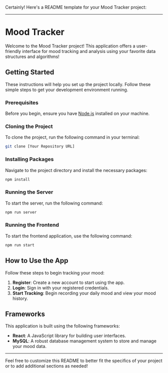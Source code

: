 Certainly! Here's a README template for your Mood Tracker project:

---

# Mood Tracker

Welcome to the Mood Tracker project! This application offers a user-friendly interface for mood tracking and analysis using your favorite data structures and algorithms!

## Getting Started

These instructions will help you set up the project locally. Follow these simple steps to get your development environment running.

### Prerequisites

Before you begin, ensure you have [Node.js](https://nodejs.org/) installed on your machine.

### Cloning the Project

To clone the project, run the following command in your terminal:

```bash
git clone [Your Repository URL]
```

### Installing Packages

Navigate to the project directory and install the necessary packages:

```bash
npm install
```

### Running the Server

To start the server, run the following command:

```bash
npm run server
```

### Running the Frontend

To start the frontend application, use the following command:

```bash
npm run start
```

## How to Use the App

Follow these steps to begin tracking your mood:

1. **Register**: Create a new account to start using the app.
2. **Login**: Sign in with your registered credentials.
3. **Start Tracking**: Begin recording your daily mood and view your mood history.

## Frameworks

This application is built using the following frameworks:

- **React**: A JavaScript library for building user interfaces.
- **MySQL**: A robust database management system to store and manage your mood data.

---

Feel free to customize this README to better fit the specifics of your project or to add additional sections as needed!
